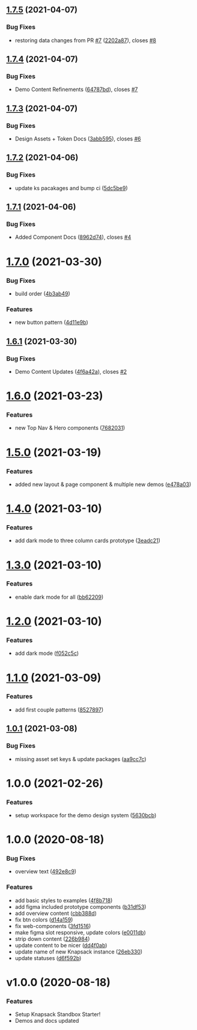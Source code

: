 ## [1.7.5](https://github.com/knapsack-cloud/demo-design-system/compare/v1.7.4...v1.7.5) (2021-04-07)


### Bug Fixes

* restoring data changes from PR [#7](https://github.com/knapsack-cloud/demo-design-system/issues/7) ([2202a87](https://github.com/knapsack-cloud/demo-design-system/commit/2202a875588346a5b2d0a652c8c625a02afb9fed)), closes [#8](https://github.com/knapsack-cloud/demo-design-system/issues/8)

## [1.7.4](https://github.com/knapsack-cloud/demo-design-system/compare/v1.7.3...v1.7.4) (2021-04-07)


### Bug Fixes

* Demo Content Refinements ([64787bd](https://github.com/knapsack-cloud/demo-design-system/commit/64787bdb1ec9289bb92238534884d4aaac1ce5be)), closes [#7](https://github.com/knapsack-cloud/demo-design-system/issues/7)

## [1.7.3](https://github.com/knapsack-cloud/demo-design-system/compare/v1.7.2...v1.7.3) (2021-04-07)


### Bug Fixes

* Design Assets + Token Docs ([3abb595](https://github.com/knapsack-cloud/demo-design-system/commit/3abb5956a05cc4aeb33f3340d950089c1d637566)), closes [#6](https://github.com/knapsack-cloud/demo-design-system/issues/6)

## [1.7.2](https://github.com/knapsack-cloud/demo-design-system/compare/v1.7.1...v1.7.2) (2021-04-06)


### Bug Fixes

* update ks pacakages and bump ci ([5dc5be9](https://github.com/knapsack-cloud/demo-design-system/commit/5dc5be99f33e5a7cb9f2561babdac72ebcf88cd3))

## [1.7.1](https://github.com/knapsack-cloud/demo-design-system/compare/v1.7.0...v1.7.1) (2021-04-06)


### Bug Fixes

* Added Component Docs ([8962d74](https://github.com/knapsack-cloud/demo-design-system/commit/8962d7468275a788809228919ef9a7d17e7ec004)), closes [#4](https://github.com/knapsack-cloud/demo-design-system/issues/4)

# [1.7.0](https://github.com/knapsack-cloud/demo-design-system/compare/v1.6.1...v1.7.0) (2021-03-30)


### Bug Fixes

* build order ([4b3ab49](https://github.com/knapsack-cloud/demo-design-system/commit/4b3ab49b29f7b4911bdb0223b04177479db078ca))


### Features

* new button pattern ([4d11e9b](https://github.com/knapsack-cloud/demo-design-system/commit/4d11e9b21a256dd59239345cf14332e3316ddb09))

## [1.6.1](https://github.com/knapsack-cloud/demo-design-system/compare/v1.6.0...v1.6.1) (2021-03-30)


### Bug Fixes

* Demo Content Updates ([4f6a42a](https://github.com/knapsack-cloud/demo-design-system/commit/4f6a42a7eb42c2d9a75ca89a34d81fe9956deb99)), closes [#2](https://github.com/knapsack-cloud/demo-design-system/issues/2)

# [1.6.0](https://github.com/knapsack-cloud/demo-design-system/compare/v1.5.0...v1.6.0) (2021-03-23)


### Features

* new Top Nav & Hero components ([7682031](https://github.com/knapsack-cloud/demo-design-system/commit/76820315ce8dd9b15aadff1bf3065fc16e71d6ca))

# [1.5.0](https://github.com/knapsack-cloud/demo-design-system/compare/v1.4.0...v1.5.0) (2021-03-19)


### Features

* added new layout & page component & multiple new demos ([e478a03](https://github.com/knapsack-cloud/demo-design-system/commit/e478a03ece885cc998bad207c174b9ace570e6cd))

# [1.4.0](https://github.com/knapsack-cloud/demo-design-system/compare/v1.3.0...v1.4.0) (2021-03-10)


### Features

* add dark mode to three column cards prototype ([3eadc21](https://github.com/knapsack-cloud/demo-design-system/commit/3eadc21d44e3013b389642e324a5f7cc9249d2b7))

# [1.3.0](https://github.com/knapsack-cloud/demo-design-system/compare/v1.2.0...v1.3.0) (2021-03-10)


### Features

* enable dark mode for all ([bb62209](https://github.com/knapsack-cloud/demo-design-system/commit/bb622099ddccfde683fa51d3b33aa04ec640cbf3))

# [1.2.0](https://github.com/knapsack-cloud/demo-design-system/compare/v1.1.0...v1.2.0) (2021-03-10)


### Features

* add dark mode ([f052c5c](https://github.com/knapsack-cloud/demo-design-system/commit/f052c5c7e3201e92bc6136bfaa6291db41cee603))

# [1.1.0](https://github.com/knapsack-cloud/demo-design-system/compare/v1.0.1...v1.1.0) (2021-03-09)


### Features

* add first couple patterns ([8527897](https://github.com/knapsack-cloud/demo-design-system/commit/8527897c18b0f6db7cdae6d9408a540fd7b2cb95))

## [1.0.1](https://github.com/knapsack-cloud/demo-design-system/compare/v1.0.0...v1.0.1) (2021-03-08)


### Bug Fixes

* missing asset set keys & update packages ([aa9cc7c](https://github.com/knapsack-cloud/demo-design-system/commit/aa9cc7ca2e3d8cf54e9611a3fcb1cff501bde8e3))

# 1.0.0 (2021-02-26)


### Features

* setup workspace for the demo design system ([5630bcb](https://github.com/knapsack-cloud/demo-design-system/commit/5630bcb1c4b775ed0eab8916b9c20a5795dfdd8d))

# 1.0.0 (2020-08-18)


### Bug Fixes

* overview text ([492e8c9](https://github.com/knapsack-cloud/Instance-1/commit/492e8c9cc09c3692fcf1b994e7ee26efb599dd6e))


### Features

* add basic styles to examples ([4f8b718](https://github.com/knapsack-cloud/Instance-1/commit/4f8b7188c6b0c17efc724ad04a740e2573bcb149))
* add figma included prototype components ([b31df53](https://github.com/knapsack-cloud/Instance-1/commit/b31df5340f636876b4fb53f85b2dede0bd650b34))
* add overview content ([cbb388d](https://github.com/knapsack-cloud/Instance-1/commit/cbb388dc2bc57520085ff39297515ab72aa44551))
* fix btn colors ([d14a159](https://github.com/knapsack-cloud/Instance-1/commit/d14a159fc0bf000032bd5eece767978ad1727d32))
* fix web-components ([3fd1516](https://github.com/knapsack-cloud/Instance-1/commit/3fd15163bb17f3a911673791db44ed359b298987))
* make figma slot responsive, update colors ([e0011db](https://github.com/knapsack-cloud/Instance-1/commit/e0011db493a2220ed94c9dded2d8c7f6e9b30c9f))
* strip down content ([226b984](https://github.com/knapsack-cloud/Instance-1/commit/226b9843918783735bf9b407d3f7920c2970f035))
* update content to be nicer ([dd4f0ab](https://github.com/knapsack-cloud/Instance-1/commit/dd4f0aba18833cdc8a0c8d5f80940523711fd0f7))
* update name of new Knapsack instance ([26eb330](https://github.com/knapsack-cloud/Instance-1/commit/26eb3303e2503a74d26195365287f2c881942f28))
* update statuses ([d6f592b](https://github.com/knapsack-cloud/Instance-1/commit/d6f592b6bced74e6b3c4a03fdfa7a3cb47f741ba))

# v1.0.0 (2020-08-18)

### Features

* Setup Knapsack Standbox Starter!
* Demos and docs updated
